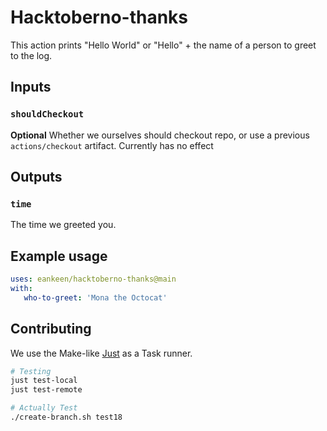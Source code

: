# Hacktoberno-thanks

This action prints "Hello World" or "Hello" + the name of a person to greet to the log.

## Inputs

### `shouldCheckout`

**Optional** Whether we ourselves should checkout repo, or use a previous `actions/checkout` artifact. Currently has no effect

## Outputs

### `time`

The time we greeted you.

## Example usage

```yaml
uses: eankeen/hacktoberno-thanks@main
with:
   who-to-greet: 'Mona the Octocat'
```

## Contributing

We use the Make-like [Just](https://github.com/casey/just) as a Task runner.

```sh
# Testing
just test-local
just test-remote

# Actually Test
./create-branch.sh test18

```
